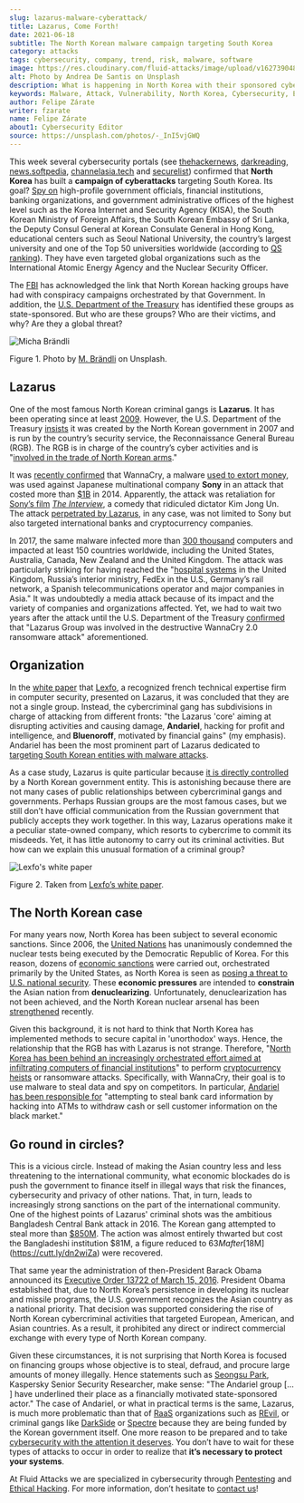 ```yaml
---
slug: lazarus-malware-cyberattack/
title: Lazarus, Come Forth!
date: 2021-06-18
subtitle: The North Korean malware campaign targeting South Korea
category: attacks
tags: cybersecurity, company, trend, risk, malware, software
image: https://res.cloudinary.com/fluid-attacks/image/upload/v1627390481/blog/lazarus-malware-cyberattack/cover-lazarus-malware-cyberattack_hn2jd8.webp
alt: Photo by Andrea De Santis on Unsplash
description: What is happening in North Korea with their sponsored cybercriminals groups? Are they a threat to your company?
keywords: Malware, Attack, Vulnerability, North Korea, Cybersecurity, Ethical Hacking, Lazarus, Pentesting
author: Felipe Zárate
writer: fzarate
name: Felipe Zárate
about1: Cybersecurity Editor
source: https://unsplash.com/photos/-_InI5vjGWQ
---
```


This week several cybersecurity portals (see
[thehackernews](https://cutt.ly/fn06kPV),
[darkreading](https://cutt.ly/Vn06ECO),
[news.softpedia](https://cutt.ly/Vn06Ap3),
[channelasia.tech](https://cutt.ly/Yn06HUk) and
[securelist](https://cutt.ly/6n06X4R)) confirmed that **North Korea**
has built a **campaign of cyberattacks** targeting South Korea. Its
goal? [Spy on](https://cutt.ly/vn06BvD) high-profile government
officials, financial institutions, banking organizations, and government
administrative offices of the highest level such as the Korea Internet
and Security Agency (KISA), the South Korean Ministry of Foreign
Affairs, the South Korean Embassy of Sri Lanka, the Deputy Consul
General at Korean Consulate General in Hong Kong, educational centers
such as Seoul National University, the country’s largest university and
one of the Top 50 universities worldwide (according to [QS
ranking](https://cutt.ly/8n2wUzc)). They have even targeted global
organizations such as the International Atomic Energy Agency and the
Nuclear Security Officer.

The [FBI](https://www.fbi.gov/wanted/cyber/park-jin-hyok) has
acknowledged the link that North Korean hacking groups have had with
conspiracy campaigns orchestrated by that Government. In addition, the
[U.S. Department of the Treasury](https://cutt.ly/Hn2wnzA) has
identified these groups as state-sponsored. But who are these groups?
Who are their victims, and why? Are they a global threat?

<div class="imgblock">

![Micha Brändli](https://res.cloudinary.com/fluid-attacks/image/upload/v1624050863/blog/lazarus-malware-cyberattack/figure2_ilbjol.webp)

<div class="title">

Figure 1. Photo by [M. Brändli](https://unsplash.com/photos/H8nYVhBORW8)
on Unsplash.

</div>

</div>

## Lazarus

One of the most famous North Korean criminal gangs is **Lazarus**. It
has been operating since at least [2009](https://cutt.ly/Cn2rnuF).
However, the U.S. Department of the Treasury
[insists](https://cutt.ly/Hn2wnzA) it was created by the North Korean
government in 2007 and is run by the country’s security service, the
Reconnaissance General Bureau (RGB). The RGB is in charge of the
country’s cyber activities and is "[involved in the trade of North
Korean arms](https://cutt.ly/Hn2wnzA)."

It was [recently confirmed](https://cutt.ly/tn061M7) that WannaCry, a
malware [used to extort money](https://cutt.ly/1n2wvpu), was used
against Japanese multinational company **Sony** in an attack that costed
more than [$1B](https://cutt.ly/tn061M7) in 2014. Apparently, the attack
was retaliation for [Sony’s film](https://cutt.ly/tn061M7) [*The
Interview*](https://cutt.ly/Tn2wxFJ), a comedy that ridiculed dictator
Kim Jong Un. The attack [perpetrated by
Lazarus](https://cutt.ly/Wn2wl7V), in any case, was not limited to Sony
but also targeted international banks and cryptocurrency companies.

In 2017, the same malware infected more than [300
thousand](https://cutt.ly/vn2wj3n) computers and impacted at least 150
countries worldwide, including the United States, Australia, Canada, New
Zealand and the United Kingdom. The attack was particularly striking for
having reached the "[hospital systems](https://cutt.ly/Hn2wnzA) in the
United Kingdom, Russia’s interior ministry, FedEx in the U.S., Germany’s
rail network, a Spanish telecommunications operator and major companies
in Asia." It was undoubtedly a media attack because of its impact and
the variety of companies and organizations affected. Yet, we had to wait
two years after the attack until the U.S. Department of the Treasury
[confirmed](https://cutt.ly/Hn2wnzA) that "Lazarus Group was involved in
the destructive WannaCry 2.0 ransomware attack" aforementioned.

## Organization

In the [white paper](https://cutt.ly/zn2wfZ0) that
[Lexfo](https://www.lexfo.fr/en/), a recognized french technical
expertise firm in computer security, presented on Lazarus, it was
concluded that they are not a single group. Instead, the cybercriminal
gang has subdivisions in charge of attacking from different fronts: "the
Lazarus 'core' aiming at disrupting activities and causing damage,
**Andariel**, hacking for profit and intelligence, and **Bluenoroff**,
motivated by financial gains" (my emphasis). Andariel has been the most
prominent part of Lazarus dedicated to [targeting South Korean entities
with malware attacks](https://cutt.ly/fn06kPV).

<div>
<cta-banner
buttontxt="Read more"
link="/solutions/ethical-hacking/"
title="Get started with Fluid Attacks' Ethical Hacking solution right now"
/>
</div>

As a case study, Lazarus is quite particular because [it is directly
controlled](https://cutt.ly/Hn2wnzA) by a North Korean government
entity. This is astonishing because there are not many cases of public
relationships between cybercriminal gangs and governments. Perhaps
Russian groups are the most famous cases, but we still don’t have
official communication from the Russian government that publicly accepts
they work together. In this way, Lazarus operations make it a peculiar
state-owned company, which resorts to cybercrime to commit its misdeeds.
Yet, it has little autonomy to carry out its criminal activities. But
how can we explain this unusual formation of a criminal group?

<div class="imgblock">

![Lexfo's white paper](https://res.cloudinary.com/fluid-attacks/image/upload/v1624046938/blog/lazarus-malware-cyberattack/figure1_vpqdtx.webp)

<div class="title">

Figure 2. Taken from [Lexfo’s white
paper](https://cutt.ly/zn2wfZ0).

</div>

</div>

## The North Korean case

For many years now, North Korea has been subject to several economic
sanctions. Since 2006, the [United
Nations](https://www.un.org/press/en/2006/sc8853.doc.htm) has
unanimously condemned the nuclear tests being executed by the Democratic
Republic of Korea. For this reason, dozens of [economic
sanctions](https://cutt.ly/In2wsTp) were carried out, orchestrated
primarily by the United States, as North Korea is seen as [posing a
threat to U.S. national
security](https://fas.org/sgp/crs/row/RL31696.pdf). These **economic
pressures** are intended to **constrain** the Asian nation from
**denuclearizing**. Unfortunately, denuclearization has not been
achieved, and the North Korean nuclear arsenal has been
[strengthened](https://www.bbc.com/news/world-asia-41174689) recently.

Given this background, it is not hard to think that North Korea has
implemented methods to secure capital in 'unorthodox' ways. Hence, the
relationship that the RGB has with Lazarus is not strange. Therefore,
"[North Korea has been behind an increasingly orchestrated effort aimed
at infiltrating computers of financial
institutions](https://cutt.ly/fn06kPV)" to perform [cryptocurrency
heists](https://cutt.ly/Rn2wpBb) or ransomware attacks. Specifically,
with WannaCry, their goal is to use malware to steal data and spy on
competitors. In particular, [Andariel has been responsible
for](https://cutt.ly/fn06kPV) "attempting to steal bank card information
by hacking into ATMs to withdraw cash or sell customer information on
the black market."

## Go round in circles?

This is a vicious circle. Instead of making the Asian country less and
less threatening to the international community, what economic blockades
do is push the government to finance itself in illegal ways that risk
the finances, cybersecurity and privacy of other nations. That, in turn,
leads to increasingly strong sanctions on the part of the international
community. One of the highest points of Lazarus' criminal shots was the
ambitious Bangladesh Central Bank attack in 2016. The Korean gang
attempted to steal more than [$850M](https://cutt.ly/Yn2wq5Z). The
action was almost entirely thwarted but cost the Bangladeshi institution
$81M, a figure reduced to $63M after [$18M](https://cutt.ly/dn2wiZa)
were recovered.

That same year the administration of then-President Barack Obama
announced its [Executive Order 13722 of
March 15, 2016](https://cutt.ly/Fn2wyv0). President Obama established
that, due to North Korea’s persistence in developing its nuclear and
missile programs, the U.S. government recognizes the Asian country as a
national priority. That decision was supported considering the rise of
North Korean cybercriminal activities that targeted European, American,
and Asian countries. As a result, it prohibited any direct or indirect
commercial exchange with every type of North Korean company.

Given these circumstances, it is not surprising that North Korea is
focused on financing groups whose objective is to steal, defraud, and
procure large amounts of money illegally. Hence statements such as
[Seongsu Park](https://cutt.ly/fn06kPV), Kaspersky Senior Security
Researcher, make sense: "The Andariel group \[…​\] have underlined their
place as a financially motivated state-sponsored actor." The case of
Andariel, or what in practical terms is the same, Lazarus, is much more
problematic than that of [RaaS](../ransomware-as-a-service/)
organizations such as [REvil](../jbs-revil-cyberattack/), or criminal
gangs like [DarkSide](../pipeline-ransomware-darkside/) or
[Spectre](../spectre/) because they are being funded by the Korean
government itself. One more reason to be prepared and to take
[cybersecurity with the attention it deserves](../optimism-bias/). You
don’t have to wait for these types of attacks to occur in order to
realize that **it’s necessary to protect your systems**.

At Fluid Attacks we are specialized in cybersecurity through
[Pentesting](../../solutions/penetration-testing/) and [Ethical
Hacking](../../solutions/ethical-hacking/).
For more information, don’t hesitate to [contact
us](../../contact-us/)\!
